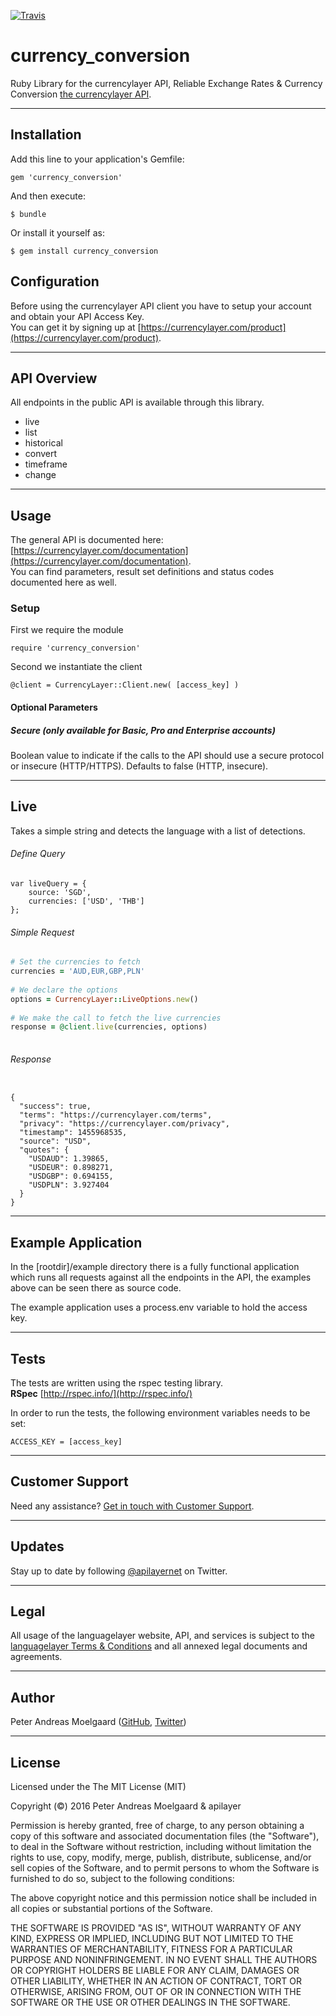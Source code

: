 
 [![Travis](https://travis-ci.org/pmoelgaard/currency_conversion.svg)](Travis)
 
# currency_conversion

Ruby Library for the currencylayer API, Reliable Exchange Rates & Currency Conversion [the currencylayer API](https://currencylayer.com/).

---

## Installation
Add this line to your application's Gemfile:

```
gem 'currency_conversion'

```

And then execute:

```
$ bundle

```

Or install it yourself as:

```
$ gem install currency_conversion

```


## Configuration

Before using the currencylayer API client you have to setup your account and obtain your API Access Key.  
You can get it by signing up at [https://currencylayer.com/product](https://currencylayer.com/product).

---

## API Overview
All endpoints in the public API is available through this library.

- live
- list
- historical
- convert
- timeframe
- change

---


## Usage

The general API is documented here: [https://currencylayer.com/documentation](https://currencylayer.com/documentation).  
You can find parameters, result set definitions and status codes documented here as well.


### Setup

First we require the module

```
require 'currency_conversion'

```

Second we instantiate the client

```
@client = CurrencyLayer::Client.new( [access_key] )

```

#### Optional Parameters

##### Secure (only available for Basic, Pro and Enterprise accounts)
Boolean value to indicate if the calls to the API should use a secure protocol or insecure (HTTP/HTTPS). Defaults to false (HTTP, insecure).

---

## Live
Takes a simple string and detects the language with a list of detections.

###### Define Query

	var liveQuery = {
    	source: 'SGD',
	    currencies: ['USD', 'THB']
	};

###### Simple Request

```ruby
# Set the currencies to fetch
currencies = 'AUD,EUR,GBP,PLN'
  
# We declare the options
options = CurrencyLayer::LiveOptions.new()
 	
# We make the call to fetch the live currencies
response = @client.live(currencies, options)
  
```
    
###### Response
```

{
  "success": true,
  "terms": "https://currencylayer.com/terms",
  "privacy": "https://currencylayer.com/privacy",
  "timestamp": 1455968535,
  "source": "USD",
  "quotes": {
    "USDAUD": 1.39865,
    "USDEUR": 0.898271,
    "USDGBP": 0.694155,
    "USDPLN": 3.927404
  }
}

```

---

## Example Application

In the [rootdir]/example directory there is a fully functional application which runs all requests against all the endpoints in the API, the examples above can be seen there as source code.

The example application uses a process.env variable to hold the access key.

---

## Tests

The tests are written using the rspec testing library.  
**RSpec** [http://rspec.info/](http://rspec.info/)

In order to run the tests, the following environment variables needs to be set:

```
ACCESS_KEY = [access_key]

```

---

## Customer Support

Need any assistance? [Get in touch with Customer Support](mailto:support@apilayer.net?subject=%5Bcurrencylayer%5D).

---

## Updates
Stay up to date by following [@apilayernet](https://twitter.com/apilayernet) on Twitter.

---

## Legal

All usage of the languagelayer website, API, and services is subject to the [languagelayer Terms & Conditions](https://languagelayer.com/terms) and all annexed legal documents and agreements.

---

## Author
Peter Andreas Moelgaard ([GitHub](https://github.com/pmoelgaard), [Twitter](https://twitter.com/petermoelgaard))

---

## License
Licensed under the The MIT License (MIT)

Copyright (&copy;) 2016 Peter Andreas Moelgaard & apilayer

Permission is hereby granted, free of charge, to any person obtaining a copy of this software and associated documentation files (the "Software"), to deal in the Software without restriction, including without limitation the rights to use, copy, modify, merge, publish, distribute, sublicense, and/or sell copies of the Software, and to permit persons to whom the Software is furnished to do so, subject to the following conditions:

The above copyright notice and this permission notice shall be included in all copies or substantial portions of the Software.

THE SOFTWARE IS PROVIDED "AS IS", WITHOUT WARRANTY OF ANY KIND, EXPRESS OR IMPLIED, INCLUDING BUT NOT LIMITED TO THE WARRANTIES OF MERCHANTABILITY, FITNESS FOR A PARTICULAR PURPOSE AND NONINFRINGEMENT. IN NO EVENT SHALL THE AUTHORS OR COPYRIGHT HOLDERS BE LIABLE FOR ANY CLAIM, DAMAGES OR OTHER LIABILITY, WHETHER IN AN ACTION OF CONTRACT, TORT OR OTHERWISE, ARISING FROM, OUT OF OR IN CONNECTION WITH THE SOFTWARE OR THE USE OR OTHER DEALINGS IN THE SOFTWARE.